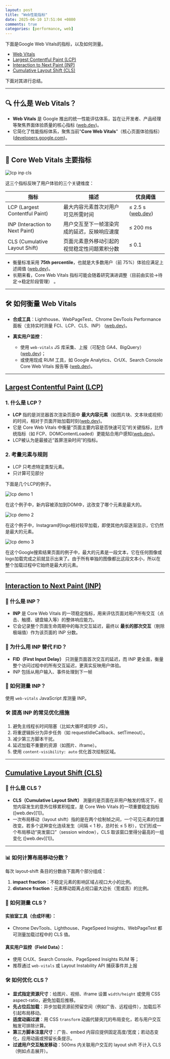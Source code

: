 ```yaml
---
layout: post
title: "Web性能指标"
date: 2025-06-10 17:51:04 +0800
comments: true
categories: [performance, web]
---
```


<!-- more -->

下面是Google Web Vitals的指标，以及如何测量。

* [Web Vitals](https://web.dev/articles/vitals)
* [Largest Contentful Paint (LCP)](https://web.dev/articles/lcp#measure)
* [Interaction to Next Paint (INP)](https://web.dev/articles/inp#how-to-measure-inp)
* [Cumulative Layout Shift (CLS)](https://web.dev/articles/cls#measure)

下面对其进行总结。

---

## 🔍 什么是 Web Vitals？

* **Web Vitals** 是 Google 推出的统一性能评估体系，旨在让开发者、产品经理等聚焦界面体验质量的核心指标 ([web.dev](https://web.dev/articles/vitals))。
* 它简化了性能指标体系，聚焦当前"**Core Web Vitals**"（核心页面体验指标） ([developers.google.com](https://developers.google.com/search/docs/appearance/core-web-vitals))。

---

## 🎯 Core Web Vitals 主要指标

![lcp inp cls](/images/LCP-INP-CLS.jpg)

这三个指标反映了用户体验的三个关键维度：

| 指标                              | 描述                     | 优良阈值                   |
| ------------------------------- | ---------------------- | ---------------------- |
| LCP (Largest Contentful Paint)  | 最大内容元素首次对用户可见所需时间      | ≤ 2.5 s ([web.dev](https://web.dev/articles/vitals)) |
| INP (Interaction to Next Paint) | 用户交互至下一帧渲染完成的延迟，反映响应速度 | ≤ 200 ms               |
| CLS (Cumulative Layout Shift)   | 页面元素意外移动引起的视觉稳定性问题累积分数 | ≤ 0.1                  |

* 衡量标准采用 **75th percentile**，也就是大多数用户（前 75%）体验应满足上述阈值 ([web.dev](https://web.dev/articles/vitals))。
* 长期来看，Core Web Vitals 指标可能会随着研究演进调整（目前由实验→待定→稳定阶段管理） 。

---

## 🛠 如何衡量 Web Vitals

* **合成工具**：Lighthouse、WebPageTest、Chrome DevTools Performance 面板（支持实时测量 FCI、LCP、CLS、INP） ([web.dev](https://web.dev/performance))。
* **真实用户监控**：

  * 使用 `web-vitals` JS 库采集、上报（可配合 GA4、BigQuery）([web.dev](https://web.dev/articles/vitals-ga4))；
  * 或使用现成 RUM 工具，如 Google Analytics、CrUX、Search Console Core Web Vitals 报告等 ([web.dev](https://web.dev/articles/vitals-ga4))。

---

## [Largest Contentful Paint (LCP)](https://web.dev/articles/lcp#measure)


### 1. 什么是 LCP？

* **LCP** 指的是浏览器首次渲染页面中 **最大内容元素**（如图片块、文本块或视频）的时间，相对于页面开始加载时刻([web.dev](https://web.dev/articles/lcp?utm_source=chatgpt.com))。
* 它是 Core Web Vitals 中衡量“页面主要内容是否快速可见”的关键指标，比传统指标（如 FCP、DOMContentLoaded）更能贴合用户感知([web.dev](https://web.dev/articles/lcp?hl=ja&utm_source=chatgpt.com))。
* LCP被认为是最接近“首屏渲染时间”的指标。


### 2. 考量元素与规则

* LCP 只考虑特定类型元素。
* 只计算可见部分

下面是几个LCP的例子。

![lcp demo 1](/images/lcp-demo1.png)

在这个例子中，新内容被添加到DOM中，这改变了哪个元素是最大的。


![lcp demo 2](/images/lcp-demo-2.png)

在这个例子中，Instagram的logo相对较早加载，即使其他内容逐渐显示，它仍然是最大的元素。


![lcp demo 3](/images/lcp-demo-3.png)

在这个Google搜索结果页面的例子中，最大的元素是一段文本，它在任何图像或logo加载完成之前就显示出来了。由于所有单独的图像都比这段文本小，所以在整个加载过程中它始终是最大的元素。

---

## [Interaction to Next Paint (INP)](https://web.dev/articles/inp#how-to-measure-inp)


### 🎯 什么是 INP？

* **INP** 是 Core Web Vitals 的一项稳定指标，用来评估页面对用户所有交互（点击、触摸、键盘输入等）的整体响应能力。
* 它会记录整个页面生命周期中的每次交互延迟，最终以 **最长的那次交互**（剔除极端值）作为该页面的 INP 分数。


### 🔄 为什么用 INP 替代 FID？

* **FID（First Input Delay）** 只测量页面首次交互的延迟，而 INP 更全面，衡量整个访问过程中的所有交互延迟，更真实反映用户体验。
* INP 包括从用户输入、事件处理到下一帧


### 🧪 如何测量 INP？

使用 `web-vitals` JavaScript 库测量 INP。


### 🛠 提高 INP 的常见优化措施

1. 避免主线程长时间阻塞（比如大循环或同步 JS）。
2. 将重逻辑拆分为异步任务（如 requestIdleCallback、setTimeout）。
3. 减少第三方脚本干扰。
4. 延迟加载不重要的资源（如图片、iframe）。
5. 使用 `content-visibility: auto` 优化首次绘制区域。

---

## [Cumulative Layout Shift (CLS)](https://web.dev/articles/cls#measure)

### 🧩 什么是 CLS？

* **CLS（Cumulative Layout Shift）** 測量的是页面在非用户触发的情况下，视觉内容发生的意外位移累积程度，是 Core Web Vitals 的一项重要稳定指标 ([web.dev][1])。
* 一次布局移动（layout shift）指的是在两个绘制帧之间，一个可见元素的位置改变。若多个这种变化连续发生（间隔 < 1 秒，总时长 ≤ 5 秒），它们形成一个布局移动“突发窗口”（session window），CLS 取该窗口里得分最高的一组变化 ([web.dev][1])。

---

### 📊 如何计算布局移动分数？

每次 layout‑shift 条目的分数由下面两个部分组成：

1. **impact fraction**：不稳定元素的影响区域占视口大小的比例。
2. **distance fraction**：元素移动距离占视口最大边长（宽或高）的比例。


### 🧪 如何测量 CLS？

#### 实验室工具（合成环境）：

* Chrome DevTools、Lighthouse、PageSpeed Insights、WebPageTest 都可测量加载过程中的 CLS 值。

#### 真实用户监控（Field Data）：

* 使用 CrUX、Search Console、PageSpeed Insights RUM 等；
* 推荐通过 `web-vitals` 或 Layout Instability API 捕获事件并上报

### 🛠 如何优化 CLS？

* **显式指定资源尺寸**：给图片、视频、iframe 设置 `width/height` 或使用 CSS aspect-ratio，避免加载后推移。
* **先占位后加载**：异步加载资源前预留空间（例如广告、远程组件），加载后不引起布局移动。
* **适度动画过渡**：用 CSS `transform` 动画代替突兀的布局变化，若与用户交互触发可排除计算。
* **第三方脚本注意尺寸**：广告、embed 内容应提供固定高度/宽度；若动态变化，应用动画或预留长条提示。
* **过滤用户交互触发移动**：500ms 内关联用户交互的 layout shift 不计入 CLS（例如点击展开）。
